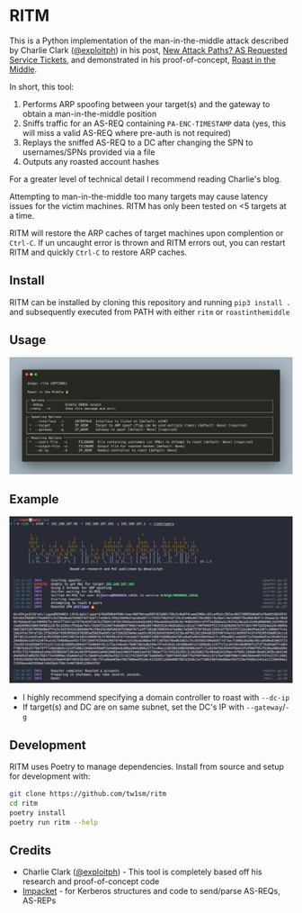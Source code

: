 # RITM
This is a Python implementation of the man-in-the-middle attack described by Charlie Clark ([@exploitph](https://twitter.com/exploitph)) in his post, [New Attack Paths? AS Requested Service Tickets](https://www.semperis.com/blog/new-attack-paths-as-requested-sts/), and demonstrated in his proof-of-concept, [Roast in the Middle](https://github.com/0xe7/RoastInTheMiddle).

In short, this tool:
1. Performs ARP spoofing between your target(s) and the gateway to obtain a man-in-the-middle position
2. Sniffs traffic for an AS-REQ containing `PA-ENC-TIMESTAMP` data (yes, this will miss a valid AS-REQ where pre-auth is not required)
3. Replays the sniffed AS-REQ to a DC after changing the SPN to usernames/SPNs provided via a file
4. Outputs any roasted account hashes

For a greater level of technical detail I recommend reading Charlie's blog.

Attempting to man-in-the-middle too many targets may cause latency issues for the victim machines. RITM has only been tested on <5 targets at a time.

RITM will restore the ARP caches of target machines upon complention or `Ctrl-C`. If un uncaught error is thrown and RITM errors out, you can restart RITM and quickly `Ctrl-C` to restore ARP caches.

## Install
RITM can be installed by cloning this repository and running `pip3 install .` and subsequently executed from PATH with either `ritm` or `roastinthemiddle`

## Usage
![](.github/usage.png)

## Example
![](.github/example.png)

- I highly recommend specifying a domain controller to roast with `--dc-ip`
- If target(s) and DC are on same subnet, set the DC's IP with `--gateway`/`-g`

## Development
RITM uses Poetry to manage dependencies. Install from source and setup for development with:

```bash
git clone https://github.com/tw1sm/ritm
cd ritm
poetry install
poetry run ritm --help
```

## Credits
- Charlie Clark ([@exploitph](https://twitter.com/exploitph)) - This tool is completely based off his research and proof-of-concept code
- [Impacket](https://github.com/SecureAuthCorp/impacket) - for Kerberos structures and code to send/parse AS-REQs, AS-REPs
